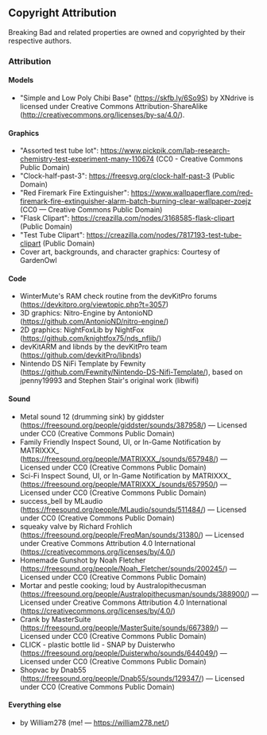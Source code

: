 ## Copyright Attribution

Breaking Bad and related properties are owned and copyrighted by their respective authors.

### Attribution
#### Models
- "Simple and Low Poly Chibi Base" (https://skfb.ly/6So9S) by XNdrive is licensed under Creative Commons Attribution-ShareAlike (http://creativecommons.org/licenses/by-sa/4.0/).

#### Graphics
- "Assorted test tube lot": https://www.pickpik.com/lab-research-chemistry-test-experiment-many-110674 (CC0 - Creative Commons Public Domain)
- "Clock-half-past-3": https://freesvg.org/clock-half-past-3 (Public Domain)
- "Red Firemark Fire Extinguisher": https://www.wallpaperflare.com/red-firemark-fire-extinguisher-alarm-batch-burning-clear-wallpaper-zoejz (CC0 &mdash; Creative Commons Public Domain)
- "Flask Clipart": https://creazilla.com/nodes/3168585-flask-clipart (Public Domain)
- "Test Tube Clipart": https://creazilla.com/nodes/7817193-test-tube-clipart (Public Domain)
- Cover art, backgrounds, and character graphics: Courtesy of GardenOwl

#### Code
- WinterMute's RAM check routine from the devKitPro forums (https://devkitpro.org/viewtopic.php?t=3057)
- 3D graphics: Nitro-Engine by AntonioND (https://github.com/AntonioND/nitro-engine/)
- 2D graphics: NightFoxLib by NightFox (https://github.com/knightfox75/nds_nflib/)
- devKitARM and libnds by the devKitPro team (https://github.com/devkitPro/libnds)
- Nintendo DS NiFi Template by Fewnity (https://github.com/Fewnity/Nintendo-DS-Nifi-Template/), based on jpenny19993 and Stephen Stair's original work (libwifi)

#### Sound
- Metal sound 12 (drumming sink) by giddster (https://freesound.org/people/giddster/sounds/387958/) &mdash; Licensed under CC0 (Creative Commons Public Domain)
- Family Friendly Inspect Sound, UI, or In-Game Notification by MATRIXXX_ (https://freesound.org/people/MATRIXXX_/sounds/657948/) &mdash; Licensed under CC0 (Creative Commons Public Domain)
- Sci-Fi Inspect Sound, UI, or In-Game Notification by MATRIXXX_ (https://freesound.org/people/MATRIXXX_/sounds/657950/) &mdash; Licensed under CC0 (Creative Commons Public Domain)
- success_bell by MLaudio (https://freesound.org/people/MLaudio/sounds/511484/) &mdash; Licensed under CC0 (Creative Commons Public Domain)
- squeaky valve by Richard Frohlich (https://freesound.org/people/FreqMan/sounds/31380/) &mdash; Licensed under Creative Commons Attribution 4.0 International (https://creativecommons.org/licenses/by/4.0/)
- Homemade Gunshot by Noah Fletcher (https://freesound.org/people/Noah_Fletcher/sounds/200245/) &mdash; Licensed under CC0 (Creative Commons Public Domain)
- Mortar and pestle cooking; loud by Australopithecusman (https://freesound.org/people/Australopithecusman/sounds/388900/) &mdash; Licensed under Creative Commons Attribution 4.0 International (https://creativecommons.org/licenses/by/4.0/)
- Crank by MasterSuite (https://freesound.org/people/MasterSuite/sounds/667389/) &mdash; Licensed under CC0 (Creative Commons Public Domain)
- CLICK - plastic bottle lid - SNAP by Duisterwho (https://freesound.org/people/Duisterwho/sounds/644049/) &mdash; Licensed under CC0 (Creative Commons Public Domain)
- Shopvac by Dnab55 (https://freesound.org/people/Dnab55/sounds/129347/) &mdash; Licensed under CC0 (Creative Commons Public Domain)

#### Everything else
- by William278 (me! &mdash; https://william278.net/)